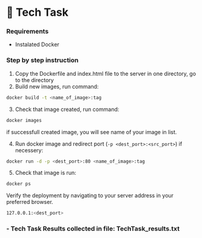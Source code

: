 # 🚀 Tech Task

### Requirements
- Instalated Docker

### Step by step instruction
1. Copy the Dockerfile and index.html file to the server in one directory, go to the directory
2. Build new images, run command: 
```sh
docker build -t <name_of_image>:tag 
```
3. Check that image created, run command: 
```sh
docker images  
```
if successfull created image, you will see name of your image in list.

4. Run docker image and redirect port (`-p <dest_port>:<src_port>`) if necessery: 
```sh
docker run -d -p <dest_port>:80 <name_of_image>:tag
```
5. Check that image is run: 
```sh
docker ps
```

Verify the deployment by navigating to your server address in your preferred browser.
```sh
127.0.0.1:<dest_port>
```

### **- Tech Task Results collected in file: TechTask_results.txt**
